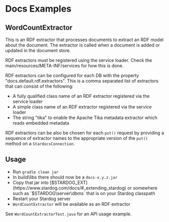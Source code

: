 # Docs Examples

## WordCountExtractor

This is an RDF extractor that processes documents to extract an RDF
model about the document. The extractor is called when a document is
added or updated in the document store.

RDF extractors must be registered using the service loader. Check the
main/resources/META-INF/services for how this is done.

RDF extractors can be configured for each DB with the property
"docs.default.rdf.extractors". This is a comma separated list of extractors
that can consist of the following:

* A fully qualified class name of an RDF extractor registered via the service loader
* A simple class name of an RDF extractor registered via the service loader
* The string "tika" to enable the Apache Tika metadata extractor which reads embedded metadata

RDF extractors can be also be chosen for each `put()` request by
providing a sequence of extractor names to the appropriate version of
the `put()` method on a `StardocsConnection`.

## Usage

- Run `gradle clean jar`
- In build\libs there should now be a `docs-x.y.z.jar`
- Copy that jar into [$STARDOG_EXT](https://www.stardog.com/docs/#_extending_stardog) or somewhere such as `$STARDOG\server\dbms` that is on your Stardog classpath
- Restart your Stardog server
- `WordCountExtractor` will be available as an RDF extractor

See `WordCountExtractorTest.java` for an API usage example.
